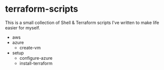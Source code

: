 # terraform-scripts
This is a small collection of Shell & Terraform scripts I've written to make life easier for myself.

- aws
- azure
    - create-vm
- setup
    - configure-azure
    - install-terraform
